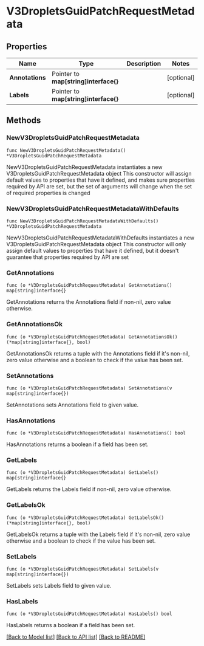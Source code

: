 # V3DropletsGuidPatchRequestMetadata

## Properties

Name | Type | Description | Notes
------------ | ------------- | ------------- | -------------
**Annotations** | Pointer to **map[string]interface{}** |  | [optional] 
**Labels** | Pointer to **map[string]interface{}** |  | [optional] 

## Methods

### NewV3DropletsGuidPatchRequestMetadata

`func NewV3DropletsGuidPatchRequestMetadata() *V3DropletsGuidPatchRequestMetadata`

NewV3DropletsGuidPatchRequestMetadata instantiates a new V3DropletsGuidPatchRequestMetadata object
This constructor will assign default values to properties that have it defined,
and makes sure properties required by API are set, but the set of arguments
will change when the set of required properties is changed

### NewV3DropletsGuidPatchRequestMetadataWithDefaults

`func NewV3DropletsGuidPatchRequestMetadataWithDefaults() *V3DropletsGuidPatchRequestMetadata`

NewV3DropletsGuidPatchRequestMetadataWithDefaults instantiates a new V3DropletsGuidPatchRequestMetadata object
This constructor will only assign default values to properties that have it defined,
but it doesn't guarantee that properties required by API are set

### GetAnnotations

`func (o *V3DropletsGuidPatchRequestMetadata) GetAnnotations() map[string]interface{}`

GetAnnotations returns the Annotations field if non-nil, zero value otherwise.

### GetAnnotationsOk

`func (o *V3DropletsGuidPatchRequestMetadata) GetAnnotationsOk() (*map[string]interface{}, bool)`

GetAnnotationsOk returns a tuple with the Annotations field if it's non-nil, zero value otherwise
and a boolean to check if the value has been set.

### SetAnnotations

`func (o *V3DropletsGuidPatchRequestMetadata) SetAnnotations(v map[string]interface{})`

SetAnnotations sets Annotations field to given value.

### HasAnnotations

`func (o *V3DropletsGuidPatchRequestMetadata) HasAnnotations() bool`

HasAnnotations returns a boolean if a field has been set.

### GetLabels

`func (o *V3DropletsGuidPatchRequestMetadata) GetLabels() map[string]interface{}`

GetLabels returns the Labels field if non-nil, zero value otherwise.

### GetLabelsOk

`func (o *V3DropletsGuidPatchRequestMetadata) GetLabelsOk() (*map[string]interface{}, bool)`

GetLabelsOk returns a tuple with the Labels field if it's non-nil, zero value otherwise
and a boolean to check if the value has been set.

### SetLabels

`func (o *V3DropletsGuidPatchRequestMetadata) SetLabels(v map[string]interface{})`

SetLabels sets Labels field to given value.

### HasLabels

`func (o *V3DropletsGuidPatchRequestMetadata) HasLabels() bool`

HasLabels returns a boolean if a field has been set.


[[Back to Model list]](../README.md#documentation-for-models) [[Back to API list]](../README.md#documentation-for-api-endpoints) [[Back to README]](../README.md)


